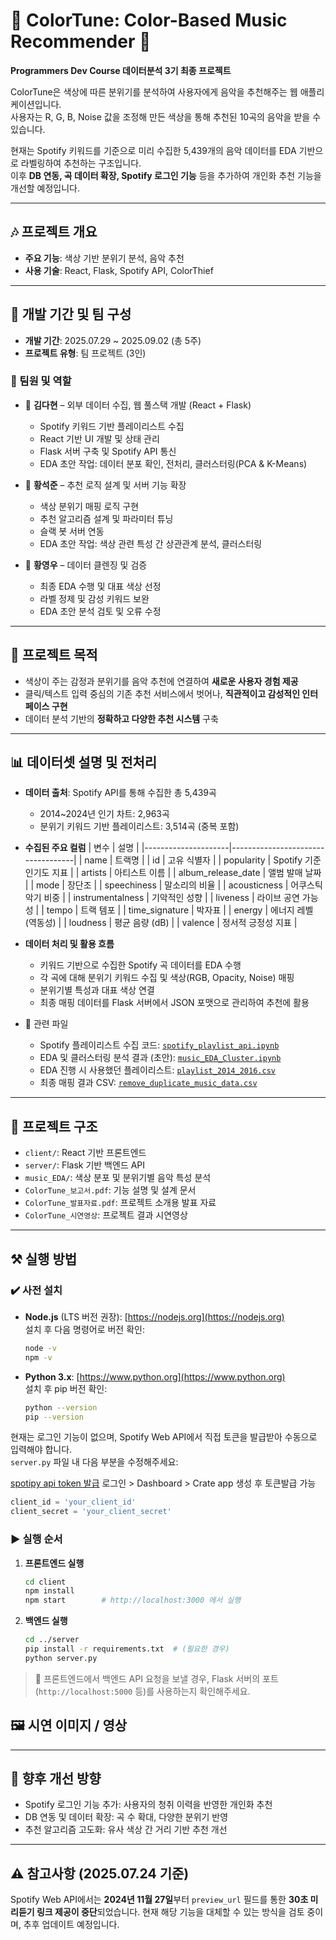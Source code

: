 # 🎵 ColorTune: Color-Based Music Recommender 🎨

**Programmers Dev Course 데이터분석 3기 최종 프로젝트**

ColorTune은 색상에 따른 분위기를 분석하여 사용자에게 음악을 추천해주는 웹 애플리케이션입니다.  
사용자는 R, G, B, Noise 값을 조정해 만든 색상을 통해 추천된 10곡의 음악을 받을 수 있습니다.

현재는 Spotify 키워드를 기준으로 미리 수집한 5,439개의 음악 데이터를 EDA 기반으로 라벨링하여 추천하는 구조입니다.  
이후 **DB 연동, 곡 데이터 확장, Spotify 로그인 기능** 등을 추가하여 개인화 추천 기능을 개선할 예정입니다.

---

## 🎶 프로젝트 개요

- **주요 기능**: 색상 기반 분위기 분석, 음악 추천
- **사용 기술**: React, Flask, Spotify API, ColorThief

---

## 📆 개발 기간 및 팀 구성

- **개발 기간**: 2025.07.29 ~ 2025.09.02 (총 5주)
- **프로젝트 유형**: 팀 프로젝트 (3인)

### 👥 팀원 및 역할

- 👤 **김다현** – 외부 데이터 수집, 웹 풀스택 개발 (React + Flask)
  - Spotify 키워드 기반 플레이리스트 수집
  - React 기반 UI 개발 및 상태 관리
  - Flask 서버 구축 및 Spotify API 통신
  - EDA 초안 작업: 데이터 분포 확인, 전처리, 클러스터링(PCA & K-Means)

- 👤 **황석준** – 추천 로직 설계 및 서버 기능 확장
  - 색상 분위기 매핑 로직 구현
  - 추천 알고리즘 설계 및 파라미터 튜닝
  - 슬랙 봇 서버 연동
  - EDA 초안 작업: 색상 관련 특성 간 상관관계 분석, 클러스터링

- 👤 **황영우** – 데이터 클렌징 및 검증
  - 최종 EDA 수행 및 대표 색상 선정
  - 라벨 정제 및 감성 키워드 보완
  - EDA 초안 분석 검토 및 오류 수정
---

## 🎯 프로젝트 목적
- 색상이 주는 감정과 분위기를 음악 추천에 연결하여 **새로운 사용자 경험 제공**
- 클릭/텍스트 입력 중심의 기존 추천 서비스에서 벗어나, **직관적이고 감성적인 인터페이스 구현**
- 데이터 분석 기반의 **정확하고 다양한 추천 시스템** 구축

---

## 📊 데이터셋 설명 및 전처리
- **데이터 출처**: Spotify API를 통해 수집한 총 5,439곡
  - 2014~2024년 인기 차트: 2,963곡
  - 분위기 키워드 기반 플레이리스트: 3,514곡 (중복 포함)

- **수집된 주요 컬럼**
  | 변수                  | 설명                                |
  |---------------------|-----------------------------------|
  | name                | 트랙명                              |
  | id                  | 고유 식별자                           |
  | popularity          | Spotify 기준 인기도 지표              |
  | artists             | 아티스트 이름                         |
  | album_release_date  | 앨범 발매 날짜                         |
  | mode                | 장단조                              |
  | speechiness         | 말소리의 비율                         |
  | acousticness        | 어쿠스틱 악기 비중                     |
  | instrumentalness    | 기악적인 성향                          |
  | liveness            | 라이브 공연 가능성                     |
  | tempo               | 트랙 템포                             |
  | time_signature      | 박자표                               |
  | energy              | 에너지 레벨 (역동성)                   |
  | loudness            | 평균 음량 (dB)                         |
  | valence             | 정서적 긍정성 지표                     |

- **데이터 처리 및 활용 흐름**
  - 키워드 기반으로 수집한 Spotify 곡 데이터를 EDA 수행
  - 각 곡에 대해 분위기 키워드 수집 및 색상(RGB, Opacity, Noise) 매핑
  - 분위기별 특성과 대표 색상 연결
  - 최종 매핑 데이터를 Flask 서버에서 JSON 포맷으로 관리하여 추천에 활용

- 📂 관련 파일
  - Spotify 플레이리스트 수집 코드: [`spotify_playlist_api.ipynb`](./music_EDA/playlist_extraction_code.ipynb)
  - EDA 및 클러스터링 분석 결과 (초안): [`music_EDA_Cluster.ipynb`](./music_EDA/color_music_eda_cluster.ipynb)
  - EDA 진행 시 사용했던 플레이리스트: [`playlist_2014_2016.csv`](./server/data/playlist_2014_2016.csv)
  - 최종 매핑 결과 CSV: [`remove_duplicate_music_data.csv`](./server/data/final_mapped_music.csv)


---

## 📁 프로젝트 구조

- `client/`: React 기반 프론트엔드
- `server/`: Flask 기반 백엔드 API
- `music_EDA/`: 색상 분포 및 분위기별 음악 특성 분석
- `ColorTune_보고서.pdf`: 기능 설명 및 설계 문서
- `ColorTune_발표자료.pdf`: 프로젝트 소개용 발표 자료
- `ColorTune_시연영상`: 프로젝트 결과 시연영상
---

## ⚒️ 실행 방법

### ✔️ 사전 설치

- **Node.js** (LTS 버전 권장): [https://nodejs.org](https://nodejs.org)  
  설치 후 다음 명령어로 버전 확인:
  ```bash
  node -v
  npm -v
  ```

- **Python 3.x**: [https://www.python.org](https://www.python.org)  
  설치 후 pip 버전 확인:
  ```bash
  python --version
  pip --version
  ```

현재는 로그인 기능이 없으며, Spotify Web API에서 직접 토큰을 발급받아 수동으로 입력해야 합니다.  
`server.py` 파일 내 다음 부분을 수정해주세요:

[spotipy api token 발급](https://developer.spotify.com/documentation/web-api)
로그인 > Dashboard > Crate app 생성 후 토큰발급 가능
```python
client_id = 'your_client_id'
client_secret = 'your_client_secret'
```
### ▶️ 실행 순서

1. **프론트엔드 실행**
   ```bash
   cd client
   npm install
   npm start        # http://localhost:3000 에서 실행
   ```

2. **백엔드 실행**
   ```bash
   cd ../server
   pip install -r requirements.txt  # (필요한 경우)
   python server.py
   ```

> 🔗 프론트엔드에서 백엔드 API 요청을 보낼 경우, Flask 서버의 포트(`http://localhost:5000` 등)를 사용하는지 확인해주세요.

## 🖼️ 시연 이미지 / 영상


---

## 🔧 향후 개선 방향
- Spotify 로그인 기능 추가: 사용자의 청취 이력을 반영한 개인화 추천
- DB 연동 및 데이터 확장: 곡 수 확대, 다양한 분위기 반영
- 추천 알고리즘 고도화: 유사 색상 간 거리 기반 추천 개선

---

## ⚠️ 참고사항 (2025.07.24 기준)
Spotify Web API에서는 **2024년 11월 27일**부터 `preview_url` 필드를 통한 **30초 미리듣기 링크 제공이 중단**되었습니다.
현재 해당 기능을 대체할 수 있는 방식을 검토 중이며, 추후 업데이트 예정입니다.